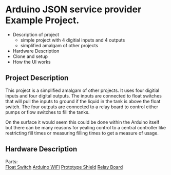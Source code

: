 # Arduino JSON service provider Example Project.

+ Description of project
    - simple project with 4 digitial inputs and 4 outputs
    - simplified amalgam of other projects
+ Hardware Description
+ Clone and setup
+ How the UI works

## Project Description

This project is a simplified amalgam of other projects. It uses four digitial inputs and four digital outputs. The inputs are connected to float switches that will pull the inputs to ground if the liquid in the tank is above the float switch. The four outputs are connected to a relay board to control either pumps or flow switches to fill the tanks. 

On the surface it would seem this could be done within the Arduino itself but there can be many reasons for yealing control to a central controller like restricting fill times or measuring filling times to get a measure of usage. 

## Hardware Description

Parts:  
[Float Switch](https://www.amazon.com/Anndason-Pieces-Aquarium-Mounted-Horizontal/dp/B071ZG4Y34)
[Arduino WiFi](https://www.amazon.com/Arduino-UNO-WiFi-REV2-ABX00021/dp/B07MK598QV)
[Prototype Shield](https://www.amazon.com/ElectroCookie-Arduino-Prototype-Stackable-Expansion/dp/B084CX1RVY)
[Relay Board](https://www.amazon.com/ELEGOO-Channel-Optocoupler-Arduino-Raspberry/dp/B01HEQF5HU/) 

